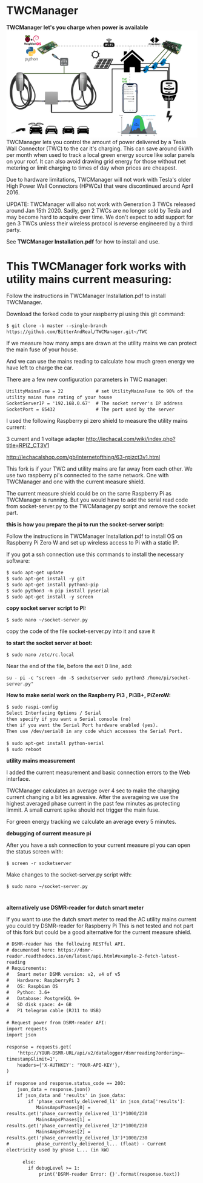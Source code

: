 # TWCManager
**TWCManager let's you charge when power is available**
![TWCmanager](/TWCmanagerLoadSharing.png)
TWCManager lets you control the amount of power delivered by a Tesla Wall Connector (TWC) to the car it's charging.  This can save around 6kWh per month when used to track a local green energy source like solar panels on your roof.  It can also avoid drawing grid energy for those without net metering or limit charging to times of day when prices are cheapest.

Due to hardware limitations, TWCManager will not work with Tesla's older High Power Wall Connectors (HPWCs) that were discontinued around April 2016.

UPDATE: TWCManager will also not work with Generation 3 TWCs released around Jan 15th 2020.  Sadly, gen 2 TWCs are no longer sold by Tesla and may become hard to acquire over time.  We don't expect to add support for gen 3 TWCs unless their wireless protocol is reverse engineered by a third party.

See **TWCManager Installation.pdf** for how to install and use.



# This TWCManager fork works with utility mains current measuring:

Follow the instructions in TWCManager Installation.pdf to install TWCManager.

Download the forked code to your raspberry pi using this git command:

    $ git clone -b master --single-branch https://github.com/BitterAndReal/TWCManager.git~/TWC

If we measure how many amps are drawn at the utility mains we can protect the main fuse of your house.

And we can use the mains reading to calculate how much green energy we have left to charge the car.

There are a few new configuration parameters in TWC manager:

    UtilityMainsFuse = 22            # set UtilityMainsFuse to 90% of the utility mains fuse rating of your house
    SocketServerIP = '192.168.0.67'  # The socket server's IP address
    SocketPort = 65432               # The port used by the server


I used the following Raspberry pi zero shield to measure the utility mains current:

3 current and 1 voltage adapter
http://lechacal.com/wiki/index.php?title=RPIZ_CT3V1

http://lechacalshop.com/gb/internetofthing/63-rpizct3v1.html

This fork is if your TWC and utility mains are far away from each other. 
We use two raspberry pi's connected to the same network. One with TWCManager and one with the current measure shield.

The current measure shield could be on the same Raspberry Pi as TWCManager is running. But you would have to add the serial read code from socket-server.py to the TWCManager.py script and remove the socket part.



**this is how you prepare the pi to run the socket-server script:**

Follow the instructions in TWCManager Installation.pdf to install OS on Raspberry Pi Zero W and
set up wireless access to Pi with a static IP.

If you got a ssh connection use this commands to install the necessary software:

    $ sudo apt-get update
    $ sudo apt-get install -y git
    $ sudo apt-get install python3-pip
    $ sudo python3 -m pip install pyserial
    $ sudo apt-get install -y screen

**copy socket server script to PI:**

    $ ​sudo nano ~/socket-server.py
    
copy the code of the file socket-server.py into it and save it

**to start the socket server at boot:**

    $ ​sudo nano /etc/rc.local​
    
Near the end of the file, before the ​exit 0​ line, add:

    su - pi -c "screen -dm -S socketserver sudo python3 /home/pi/socket-server.py"

**How to make serial work on the Raspberry Pi3 , Pi3B+, PiZeroW:**

    $ sudo raspi-config
    Select Interfacing Options / Serial
    then specify if you want a Serial console (no)
    then if you want the Serial Port hardware enabled (yes).
    Then use /dev/serial0 in any code which accesses the Serial Port.

    $ sudo apt-get install python-serial
    $ sudo reboot


**utility mains measurement**

I added the current measurement and basic connection errors to the Web interface.

TWCManager calculates an average over 4 sec to make the charging current changing a bit les agressive. 
After the averageing we use the highest averaged phase current in the past few minutes as protecting limmit.
A small current spike should not trigger the main fuse.

For green energy tracking we calculate an average every 5 minutes.


**debugging of current measure pi**

After you have a ssh connection to your current measure pi you can open the status screen with:

    $ screen -r socketserver
    
Make changes to the socket-server.py script with:

    $ ​sudo nano ~/socket-server.py

#
**alternatively use DSMR-reader for dutch smart meter**

If you want to use the dutch smart meter to read the AC utility mains current you could try DSMR-reader for Raspberry Pi
This is not tested and not part of this fork but could be a good alternative for the current measure shield.
    
    # DSMR-reader has the following RESTful API.
    # documented here: https://dsmr-reader.readthedocs.io/en/latest/api.html#example-2-fetch-latest-reading
    # Requirements:
    #   Smart meter DSMR version: v2, v4 of v5
    #   Hardware: RaspberryPi 3
    #   OS: Raspbian OS
    #   Python: 3.6+
    #   Database: PostgreSQL 9+
    #   SD disk space: 4+ GB
    #   P1 telegram cable (RJ11 to USB)

    # Request power from DSRM-reader API:
    import requests
    import json

    response = requests.get(
        'http://YOUR-DSMR-URL/api/v2/datalogger/dsmrreading?ordering=-timestamp&limit=1',
        headers={'X-AUTHKEY': 'YOUR-API-KEY'},
    )

    if response and response.status_code == 200:
        json_data = response.json()
        if json_data and 'results' in json_data:
            if 'phase_currently_delivered_l1' in json_data['results']:
               MainsAmpsPhases[0] = results.get('phase_currently_delivered_l1')*1000/230
               MainsAmpsPhases[1] = results.get('phase_currently_delivered_l2')*1000/230
               MainsAmpsPhases[2] = results.get('phase_currently_delivered_l3')*1000/230
    #          phase_currently_delivered_l... (float) - Current electricity used by phase L... (in kW)

          else:
            if debugLevel >= 1:
                print('DSRM-reader Error: {}'.format(response.text))
